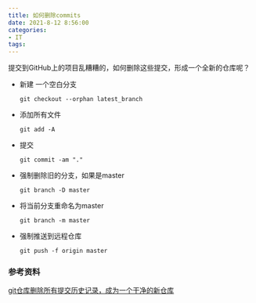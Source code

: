 ```yaml
---
title: 如何删除commits
date: 2021-8-12 8:56:00
categories:
- IT
tags:
---
```


提交到GitHub上的项目乱糟糟的，如何删除这些提交，形成一个全新的仓库呢？

* 新建 一个空白分支

  `git checkout --orphan latest_branch`

* 添加所有文件

  `git add -A`

* 提交

  `git commit -am "."`

* 强制删除旧的分支，如果是master

  `git branch -D master`

* 将当前分支重命名为master

  `git branch -m master`

* 强制推送到远程仓库

  `git push -f origin master`

### 参考资料

[git仓库删除所有提交历史记录，成为一个干净的新仓库](https://blog.csdn.net/yc1022/article/details/56487680)

